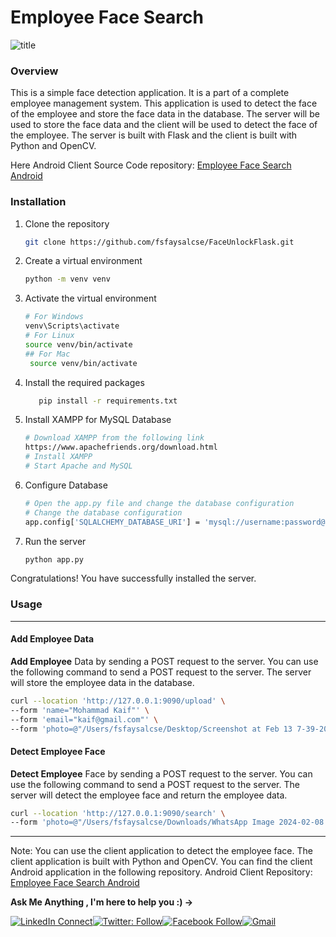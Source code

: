 # Employee Face Search

![title](https://img001.prntscr.com/file/img001/4P9PThYlQnSzjgmiEF0pVQ.png)

### Overview

This is a simple face detection application. It is a part of a complete employee management system. This application is
used to detect the face of the employee and store the face data in the database. The server will be used to store the
face data and the client will be used to detect the face of the employee. The server is built with Flask and the client
is built with Python and OpenCV.

Here Android Client Source Code
repository: [Employee Face Search Android](https://github.com/fsfaysalcse/EmployeeFaceSearch/tree/main)

### Installation

1. Clone the repository
   ```sh
   git clone https://github.com/fsfaysalcse/FaceUnlockFlask.git
    ```

2. Create a virtual environment
   ```sh
   python -m venv venv
   ```
3. Activate the virtual environment
   ```sh
   # For Windows
   venv\Scripts\activate
   # For Linux
   source venv/bin/activate
   ## For Mac
    source venv/bin/activate
   ```   

4. Install the required packages
    ```sh
       pip install -r requirements.txt
   ```
   
5. Install XAMPP for MySQL Database
   ```sh
   # Download XAMPP from the following link
   https://www.apachefriends.org/download.html
   # Install XAMPP
   # Start Apache and MySQL
   ```
6. Configure Database
   ```sh
   # Open the app.py file and change the database configuration
   # Change the database configuration
   app.config['SQLALCHEMY_DATABASE_URI'] = 'mysql://username:password@localhost/db_name'
   ```   
7. Run the server
   ```sh
   python app.py
   ```

Congratulations! You have successfully installed the server.

### Usage

---

#### Add Employee Data

**Add Employee** Data by sending a POST request to the server. You can use the following command to send a POST request
to
the server. The server will store the employee data in the database.

```sh
curl --location 'http://127.0.0.1:9090/upload' \
--form 'name="Mohammad Kaif"' \
--form 'email="kaif@gmail.com"' \
--form 'photo=@"/Users/fsfaysalcse/Desktop/Screenshot at Feb 13 7-39-20 AM.png"'
```

#### Detect Employee Face

**Detect Employee** Face by sending a POST request to the server. You can use the following command to send a POST
request to the server. The server will detect the employee face and return the employee data.

```sh
curl --location 'http://127.0.0.1:9090/search' \
--form 'photo=@"/Users/fsfaysalcse/Downloads/WhatsApp Image 2024-02-08 at 5.15.28 PM (1).jpeg"'
```

---
Note: You can use the client application to detect the employee face. The client application is built with Python and
OpenCV. You can find the client Android application in the following repository.
Android Client Repository: [Employee Face Search Android](https://github.com/fsfaysalcse/EmployeeFaceSearch/tree/main)

**Ask Me Anything , I'm here to help you :) →**

[![LinkedIn Connect](https://img.shields.io/badge/LinkedIn-0077B5?style=for-the-badge&logo=linkedin&logoColor=white)](https://www.linkedin.com/in/fsfaysalcse/)[![Twitter: Follow](https://img.shields.io/badge/Twitter-1DA1F2?style=for-the-badge&logo=twitter&logoColor=white)](https://twitter.com/fsfaysalcse)[![Facebook Follow](https://img.shields.io/badge/Facebook-1877F2?style=for-the-badge&logo=facebook&logoColor=white)](https://www.facebook.com/fsfaysalcse/)[![Gmail](https://img.shields.io/badge/Gmail-D14836?style=for-the-badge&logo=gmail&logoColor=white)](mailto:fsfoysal15@gmail.com?subject=From%20GitHub&body=Hi,%20there.%20Found%20you%20from%20GitHub.)


